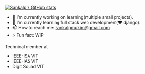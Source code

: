 [![Sankalp's GitHub stats](https://github-readme-stats.vercel.app/api?username=sankalpmukim)](https://github.com/anuraghazra/github-readme-stats)

- 🔭 I’m currently working on learning(multiple small projects).
- 🌱 I’m currently learning full stack web development(♥ django).
- 📫 How to reach me: sankalpmukim@gmail.com
- ⚡ Fun fact: WIP

Technical member at

- IEEE-ISA VIT
- IEEE-IAS VIT
- Digit Squad VIT
